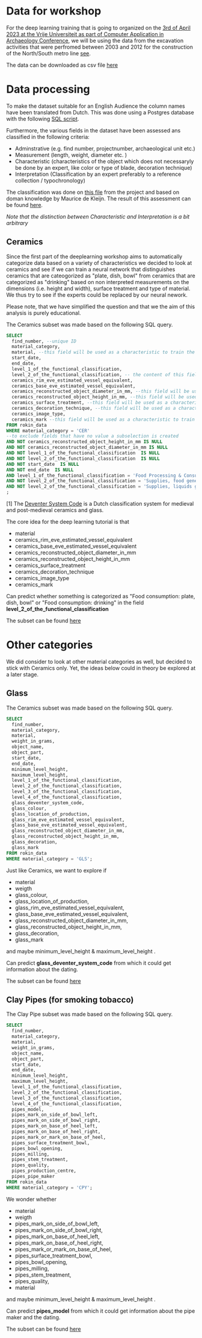 # Data for workshop
For the deep learning training that is going to organized on the [3rd of April 2023 at the Vrije Universiteit as part of Computer Application in Archaeology Conference](https://2023.caaconference.org/conference-information/workshops/#DeepLearning), we will be using the data from the excavation activities that were perfromed between 2003 and 2012 for the construction of the North/South metro line [see](https://belowthesurface.amsterdam/en/pagina/de-opgravingen-0). 

The data can be downloaded as csv file [here](https://belowthesurface.amsterdam/en/pagina/publicaties-en-datasets)

# Data processing
To make the dataset suitable for an English Audience the column names have been translated from Dutch. This was done using a Postgres database with the following [SQL script](https://github.com/esciencecenter-digital-skills/deep-learning-archaeology/tree/main/data/import_translate_column_names.sql).

Furthermore, the various fields in the dataset have been assessed ans classified in the following criteria:
  - Adminstrative (e.g. find number, projectnumber, archaeological unit etc.)
  - Measurement (length, weight, diameter etc. )
  - Characteristic (characteristics of the object which does not necessaryly be done by an expert, like color or type of blade, decoration technique)
  - Interpretation (Classification by an expert preferably to a reference collection / typochronology) 
 
The classification was done on [this file](https://statics.belowthesurface.amsterdam/downloadbare-datasets/Data_fields_description.xlsx) from the project and based on doman knowledge by Maurice de Kleijn. The result of this assessment can be found [here](https://github.com/esciencecenter-digital-skills/deep-learning-archaeology/tree/main/data/description_fields.csv).
  
 *Note that the distinction between Characteristic and Interpretation is a bit arbitrary*

## Ceramics
Since the first part of the deeplearning workshop aims to automatically categorize data based on a variety of characteristics we decided to look at ceramics and see if we can train a neural network that distinguishes ceramics that are cateogorized as "plate, dish, bowl" from ceramics that are categorized as "drinking" based on non interpreted measurements on the dimensions (i.e. height and width), surface treatment and type of material. We thus try to see if the experts could be replaced by our neural nework. 

Please note, that we have simplified the question and that we the aim of this analysis is purely educational. 

The Ceramics subset was made based on the following SQL query. 

```sql
SELECT 
  find_number, --unique ID
  material_category,  
  material, --this field will be used as a characteristic to train the network on
  start_date, 
  end_date, 
  level_1_of_the_functional_classification, 
  level_2_of_the_functional_classification, -- the content of this field follows from the classification that has been produced by the expert through the typochronology Deventer Systeem Code [1]. 
  ceramics_rim_eve_estimated_vessel_equivalent, 
  ceramics_base_eve_estimated_vessel_equivalent, 
  ceramics_reconstructed_object_diameter_in_mm, --this field will be used as a characteristic to train the network on
  ceramics_reconstructed_object_height_in_mm, --this field will be used as a characteristic to train the network on
  ceramics_surface_treatment, --this field will be used as a characteristic to train the network on
  ceramics_decoration_technique, --this field will be used as a characteristic to train the network on
  ceramics_image_type, 
  ceramics_mark --this field will be used as a characteristic to train the network on
FROM rokin_data
WHERE material_category = 'CER'
--to exclude fields that have no value a subselection is created 
AND NOT ceramics_reconstructed_object_height_in_mm IS NULL 
AND NOT ceramics_reconstructed_object_diameter_in_mm IS NULL
AND NOT level_1_of_the_functional_classification  IS NULL
AND NOT level_2_of_the_functional_classification  IS NULL
AND NOT start_date  IS NULL
AND NOT end_date  IS NULL
AND level_1_of_the_functional_classification = 'Food Processing & Consumption'
AND NOT level_2_of_the_functional_classification = 'Supplies, food general'
AND NOT level_2_of_the_functional_classification = 'Supplies, liquids general'
;
```

[1] The [Deventer System Code](https://www.deventersysteem.nl/about-the-deventer-system-596e3e51-809c-4aa0-bf2f-d12e9adace06) is a Dutch classification system for medieval and post-medieval ceramics and glass.  

The core idea for the deep learning tutorial is that 
  - material
  - ceramics_rim_eve_estimated_vessel_equivalent 
  - ceramics_base_eve_estimated_vessel_equivalent 
  - ceramics_reconstructed_object_diameter_in_mm 
  - ceramics_reconstructed_object_height_in_mm
  - ceramics_surface_treatment 
  - ceramics_decoration_technique 
  - ceramics_image_type 
  - ceramics_mark

Can predict whether something is categorized as "Food consumption: plate, dish, bowl" or "Food consumption: drinking" in the field **level_2_of_the_functional_classification**

The subset can be found [here](https://github.com/esciencecenter-digital-skills/deep-learning-archaeology/tree/main/data/subset_ceramics_v21032023.csv)








# Other categories

We did consider to look at other material categories as well, but decided to stick with Ceramics only. Yet, the ideas below could in theory be explored at a later stage.

## Glass
The Ceramics subset was made based on the following SQL query. 
```sql
SELECT 
  find_number, 
  material_category, 
  material, 
  weight_in_grams, 
  object_name, 
  object_part, 
  start_date, 
  end_date, 
  minimum_level_height, 
  maximum_level_height, 
  level_1_of_the_functional_classification, 
  level_2_of_the_functional_classification, 
  level_3_of_the_functional_classification, 
  level_4_of_the_functional_classification,
  glass_deventer_system_code,
  glass_colour,
  glass_location_of_production,
  glass_rim_eve_estimated_vessel_equivalent,
  glass_base_eve_estimated_vessel_equivalent,
  glass_reconstructed_object_diameter_in_mm,
  glass_reconstructed_object_height_in_mm,
  glass_decoration,
  glass_mark
FROM rokin_data
WHERE material_category = 'GLS';
```

Just like Ceramics, we want to explore if
  - material 
  - weigth
  - glass_colour,
  - glass_location_of_production,
  - glass_rim_eve_estimated_vessel_equivalent,
  - glass_base_eve_estimated_vessel_equivalent,
  - glass_reconstructed_object_diameter_in_mm,
  - glass_reconstructed_object_height_in_mm,
  - glass_decoration,
  - glass_mark

and maybe minimum_level_height & maximum_level_height . 

Can predict **glass_deventer_system_code** from which it could get information about the dating. 

The subset can be found [here](https://github.com/esciencecenter-digital-skills/deep-learning-archaeology/tree/main/data/subset_glass.csv)

## Clay Pipes (for smoking tobacco)

The Clay Pipe subset was made based on the following SQL query. 
```sql
SELECT 
  find_number, 
  material_category, 
  material, 
  weight_in_grams, 
  object_name, 
  object_part, 
  start_date, 
  end_date, 
  minimum_level_height, 
  maximum_level_height, 
  level_1_of_the_functional_classification, 
  level_2_of_the_functional_classification, 
  level_3_of_the_functional_classification, 
  level_4_of_the_functional_classification,
  pipes_model,
  pipes_mark_on_side_of_bowl_left,
  pipes_mark_on_side_of_bowl_right,
  pipes_mark_on_base_of_heel_left,
  pipes_mark_on_base_of_heel_right,
  pipes_mark_or_mark_on_base_of_heel,
  pipes_surface_treatment_bowl,
  pipes_bowl_opening,
  pipes_milling,
  pipes_stem_treatment,
  pipes_quality,
  pipes_production_centre,
  pipes_pipe_maker  
FROM rokin_data
WHERE material_category = 'CPY';
```

We wonder whether 
 - material
 - weigth
 - pipes_mark_on_side_of_bowl_left,
 - pipes_mark_on_side_of_bowl_right,
 - pipes_mark_on_base_of_heel_left,
 - pipes_mark_on_base_of_heel_right,
 - pipes_mark_or_mark_on_base_of_heel,
 - pipes_surface_treatment_bowl,
 - pipes_bowl_opening,
 - pipes_milling,
 - pipes_stem_treatment,
 - pipes_quality,
 - material 
  
and maybe minimum_level_height & maximum_level_height . 

Can predict **pipes_model** from which it could get information about the pipe maker and the dating. 

The subset can be found [here](https://github.com/esciencecenter-digital-skills/deep-learning-archaeology/tree/main/data/subset_pipes.csv)

